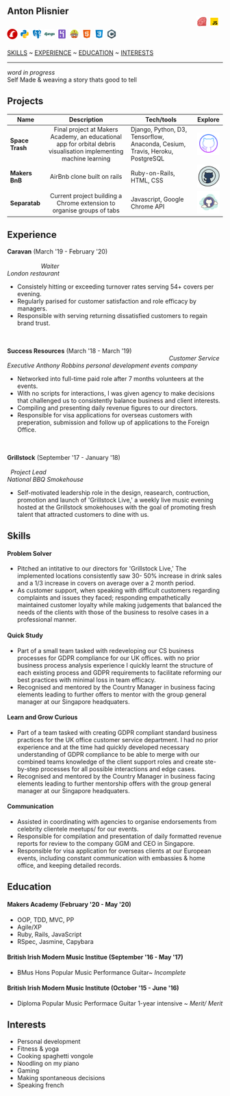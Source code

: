 ## Anton Plisnier &nbsp;&nbsp;&nbsp;&nbsp;&nbsp;&nbsp;&nbsp;&nbsp;&nbsp;&nbsp;&nbsp;&nbsp;&nbsp;&nbsp;&nbsp;&nbsp;&nbsp;&nbsp;&nbsp;&nbsp;&nbsp;&nbsp;&nbsp;&nbsp;&nbsp;&nbsp;&nbsp;&nbsp;&nbsp;&nbsp;&nbsp;&nbsp;&nbsp;&nbsp;&nbsp;&nbsp;&nbsp;&nbsp;&nbsp;&nbsp;&nbsp;&nbsp;&nbsp;&nbsp;&nbsp;&nbsp;&nbsp;&nbsp;&nbsp;&nbsp;&nbsp;&nbsp;&nbsp;&nbsp;&nbsp;&nbsp;&nbsp;&nbsp;&nbsp;&nbsp;&nbsp;&nbsp;&nbsp;&nbsp;&nbsp;&nbsp;&nbsp;&nbsp;&nbsp;&nbsp;&nbsp;&nbsp;&nbsp;&nbsp;&nbsp;&nbsp;&nbsp;&nbsp;&nbsp;&nbsp;&nbsp;&nbsp;&nbsp;&nbsp;&nbsp;&nbsp;&nbsp;&nbsp;&nbsp;![ruby](https://github.com/Apliz/CV/blob/draft/src/languages-tools/ruby_24.png)&nbsp;![Javascript](https://github.com/Apliz/CV/blob/draft/src/languages-tools/Javascript_24.png)&nbsp;![Rails](https://github.com/Apliz/CV/blob/draft/src/languages-tools/rails_24.png)&nbsp;![Python](https://github.com/Apliz/CV/blob/draft/src/languages-tools/python_24.png)&nbsp;![psql](https://github.com/Apliz/CV/blob/draft/src/languages-tools/psql_24.png)&nbsp;![Django](https://github.com/Apliz/CV/blob/draft/src/languages-tools/django_24.png)&nbsp;![heroku](https://github.com/Apliz/CV/blob/draft/src/languages-tools/heroku_24.png)&nbsp;![travis](https://github.com/Apliz/CV/blob/draft/src/languages-tools/travis_24.png)&nbsp;![html](https://github.com/Apliz/CV/blob/draft/src/languages-tools/html_24.png)&nbsp;![css](https://github.com/Apliz/CV/blob/draft/src/languages-tools/css_24.png)&nbsp;![cSharp](https://github.com/Apliz/CV/blob/draft/src/languages-tools/c_sharp_24.png)
[SKILLS](#Skills) ~ [EXPERIENCE](#Experience) ~ [EDUCATION](#Education) ~ [INTERESTS](#Interests)  

***

_word in progress_  
Self Made & weaving a story thats good to tell

## Projects

| Name                         | Description         | Tech/tools        | Explore |  
| ---------------------------- |:-----------------:|-----------------|:---:|
| **Space Trash**| Final project at Makers Academy, an educational app for orbital debris visualisation implementing machine learning| Django, Python, D3, Tensorflow, Anaconda, Cesium, Travis, Heroku, PostgreSQL  | <a href="https://github.com/Apliz/SpaceTrash">![SpaceTrash](https://github.com/Apliz/CV/blob/draft/src/github-logos/sleek_64.png "Shoot the Moon!")</a> |  
| **Makers BnB** | AirBnb clone built on rails  | Ruby-on-Rails, HTML, CSS | <a href="https://github.com/Apliz/MakersBnb">![MakersBnb](https://github.com/Apliz/CV/blob/draft/src/github-logos/rustic_64.png "Come fly with Me!")</a> |  
| **Separatab** | Current project building a Chrome extension to organise groups of tabs | Javascript, Google Chrome API  | <a href="https://github.com/Apliz/Separatab">![Separatab](https://github.com/Apliz/CV/blob/draft/src/github-logos/cloud_64.png "Lost no more!")</a> |  

## Experience

**Caravan** (March '19 - February '20)
&nbsp;&nbsp;&nbsp;&nbsp;&nbsp;&nbsp;&nbsp;&nbsp;&nbsp;&nbsp;&nbsp;&nbsp;&nbsp;&nbsp;&nbsp;&nbsp;&nbsp;&nbsp;&nbsp;&nbsp;&nbsp;&nbsp;&nbsp;&nbsp;&nbsp;&nbsp;&nbsp;&nbsp;&nbsp;&nbsp;&nbsp;&nbsp;&nbsp;&nbsp;&nbsp;&nbsp;&nbsp;&nbsp;&nbsp;&nbsp;&nbsp;&nbsp;&nbsp;&nbsp;&nbsp;&nbsp;&nbsp;&nbsp;&nbsp;&nbsp;&nbsp;&nbsp;&nbsp;&nbsp;&nbsp;&nbsp;&nbsp;&nbsp;&nbsp;&nbsp;&nbsp;&nbsp;&nbsp;&nbsp;&nbsp;&nbsp;&nbsp;&nbsp;&nbsp;&nbsp;&nbsp;&nbsp;&nbsp;&nbsp;&nbsp;&nbsp;&nbsp;&nbsp;&nbsp;&nbsp;&nbsp;&nbsp;&nbsp;&nbsp;&nbsp;&nbsp;&nbsp;&nbsp;&nbsp;&nbsp;&nbsp;&nbsp;&nbsp;&nbsp;&nbsp;&nbsp;&nbsp;&nbsp;&nbsp;&nbsp;&nbsp;&nbsp;&nbsp;&nbsp;&nbsp;&nbsp;&nbsp;&nbsp;&nbsp;&nbsp;&nbsp;&nbsp;&nbsp;&nbsp;&nbsp;&nbsp;&nbsp;&nbsp;&nbsp;&nbsp;&nbsp;&nbsp;&nbsp;&nbsp;&nbsp;&nbsp;&nbsp;&nbsp;&nbsp;&nbsp;&nbsp;&nbsp;&nbsp;&nbsp;&nbsp;&nbsp;&nbsp;&nbsp;&nbsp;&nbsp;&nbsp;&nbsp;&nbsp;&nbsp;&nbsp;&nbsp;&nbsp;&nbsp;_Waiter_  
_London restaurant_
- Consistely hitting or exceeding turnover rates serving 54+ covers per evening.    
- Regularly parised for customer satisfaction and role efficacy by managers.  
- Responsible with serving returning dissatisfied customers to regain brand trust.  
  
<br><br/>
**Success Resources** (March '18 - March '19)
&nbsp;&nbsp;&nbsp;&nbsp;&nbsp;&nbsp;&nbsp;&nbsp;&nbsp;&nbsp;&nbsp;&nbsp;&nbsp;&nbsp;&nbsp;&nbsp;&nbsp;&nbsp;&nbsp;&nbsp;&nbsp;&nbsp;&nbsp;&nbsp;&nbsp;&nbsp;&nbsp;&nbsp;&nbsp;&nbsp;&nbsp;&nbsp;&nbsp;&nbsp;&nbsp;&nbsp;&nbsp;&nbsp;&nbsp;&nbsp;&nbsp;&nbsp;&nbsp;&nbsp;&nbsp;&nbsp;&nbsp;&nbsp;&nbsp;&nbsp;&nbsp;&nbsp;&nbsp;&nbsp;&nbsp;&nbsp;&nbsp;&nbsp;&nbsp;&nbsp;&nbsp;&nbsp;&nbsp;&nbsp;&nbsp;&nbsp;&nbsp;&nbsp;&nbsp;&nbsp;&nbsp;&nbsp;&nbsp;&nbsp;&nbsp;&nbsp;&nbsp;&nbsp;&nbsp;&nbsp;&nbsp;&nbsp;&nbsp;&nbsp;&nbsp;&nbsp;&nbsp;&nbsp;&nbsp;&nbsp;&nbsp;&nbsp;&nbsp;&nbsp;&nbsp;&nbsp;_Customer Service Executive_
_Anthony Robbins personal development events company_
  
- Networked into full-time paid role after 7 months volunteers at the events.   
- With no scripts for interactions, I was given agency to make decisions that challenged us to consistently balance business and client interests.  
- Compiling and presenting daily revenue figures to our directors.  
- Responsible for visa applications for overseas customers with preperation, submission and follow up of applications to the Foreign Office.  

<br><br/>
**Grillstock** (September '17 - January '18)
&nbsp;&nbsp;&nbsp;&nbsp;&nbsp;&nbsp;&nbsp;&nbsp;&nbsp;&nbsp;&nbsp;&nbsp;&nbsp;&nbsp;&nbsp;&nbsp;&nbsp;&nbsp;&nbsp;&nbsp;&nbsp;&nbsp;&nbsp;&nbsp;&nbsp;&nbsp;&nbsp;&nbsp;&nbsp;&nbsp;&nbsp;&nbsp;&nbsp;&nbsp;&nbsp;&nbsp;&nbsp;&nbsp;&nbsp;&nbsp;&nbsp;&nbsp;&nbsp;&nbsp;&nbsp;&nbsp;&nbsp;&nbsp;&nbsp;&nbsp;&nbsp;&nbsp;&nbsp;&nbsp;&nbsp;&nbsp;&nbsp;&nbsp;&nbsp;&nbsp;&nbsp;&nbsp;&nbsp;&nbsp;&nbsp;&nbsp;&nbsp;&nbsp;&nbsp;&nbsp;&nbsp;&nbsp;&nbsp;&nbsp;&nbsp;&nbsp;&nbsp;&nbsp;&nbsp;&nbsp;&nbsp;&nbsp;&nbsp;&nbsp;&nbsp;&nbsp;&nbsp;&nbsp;&nbsp;&nbsp;&nbsp;&nbsp;&nbsp;&nbsp;&nbsp;&nbsp;&nbsp;&nbsp;&nbsp;&nbsp;&nbsp;&nbsp;&nbsp;&nbsp;&nbsp;&nbsp;&nbsp;&nbsp;&nbsp;&nbsp;&nbsp;&nbsp;&nbsp;&nbsp;&nbsp;&nbsp;&nbsp;&nbsp;&nbsp;&nbsp;&nbsp;&nbsp;&nbsp;&nbsp;&nbsp;&nbsp;&nbsp;&nbsp;&nbsp;&nbsp;_Project Lead_  
_National BBQ Smokehouse_

- Self-motivated leadership role in the design, reasearch, contruction, promotion and launch of 'Grillstock Live,' a weekly live music evening hosted at the Grillstock smokehouses with the goal of promoting fresh talent that attracted customers to dine with us.

## Skills

#### Problem Solver

- Pitched an intitative to our directors for 'Grillstock Live,' The implemented locations consistently saw 30- 50% increase in drink sales and a 1/3 increase in covers on average over a 2 month period.
- As customer support, when speaking with difficult customers regarding complaints and issues they faced; responding empathetically maintained customer loyalty while making judgements that balanced the needs of the clients with those of the business to resolve cases in a professional manner.

#### Quick Study

- Part of a small team tasked with redeveloping our CS business processes for GDPR compliance for our UK offices. with no prior business process analysis experience I quickly learnt the structure of each existing process and GDPR requirements to facilitate reforming our best practices with minimal loss in team efficacy.
- Recognised and mentored by the Country Manager in business facing elements leading to further offers to mentor with the group general manager at our Singapore headquaters.

#### Learn and Grow Curious  

- Part of a team tasked with creating GDPR compliant standard business practices for the UK office customer service department. I had no prior experience and at the time had quickly developed necessary understanding of GDPR compliance to be able to merge with our combined teams knowledge of the client support roles and create ste-by-step processes for all possible interactions and edge cases.
- Recognised and mentored by the Country Manager in business facing elements leading to further mentorship offers with the group general manager at our Singapore headquaters.

#### Communication

- Assisted in coordinating with agencies to organise endorsements from celebrity clientele meetups/ for our events.  
- Responsible for compilation and presentation of daily formatted revenue reports for review to the company GGM and CEO in Singapore.  
- Responsible for visa application for overseas clients at our European events, including constant communication with embassies & home office, and keeping detailed records.

## Education

#### Makers Academy (February '20 - May '20)  

- OOP, TDD, MVC, PP
- Agile/XP
- Ruby, Rails, JavaScript
- RSpec, Jasmine, Capybara

#### British Irish Modern Music Institue (September '16 - May '17)

- BMus Hons Popular Music Performance Guitar~ _Incomplete_

#### British Irish Modern Music Institute (October '15 - June '16)

- Diploma Popular Music Performace Guitar 1-year intensive  ~ _Merit/ Merit_  

## Interests

- Personal development
- Fitness & yoga 
- Cooking spaghetti vongole  
- Noodling on my piano  
- Gaming  
- Making spontaneous decisions  
- Speaking french  
